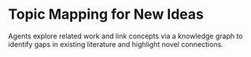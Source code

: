 # Topic Mapping for New Ideas

Agents explore related work and link concepts via a knowledge graph to identify gaps in existing literature and highlight novel connections.
